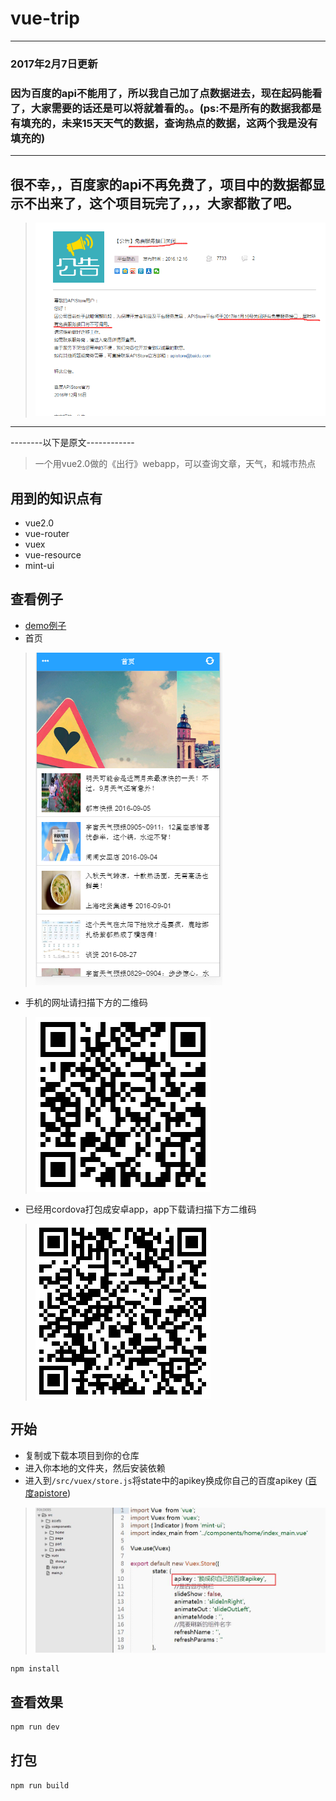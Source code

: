 # vue-trip

* * *
### 2017年2月7日更新
### 因为百度的api不能用了，所以我自己加了点数据进去，现在起码能看了，大家需要的话还是可以将就着看的。。(ps:不是所有的数据我都是有填充的，未来15天天气的数据，查询热点的数据，这两个我是没有填充的)
* * *

## 很不幸，，百度家的api不再免费了，项目中的数据都显示不出来了，这个项目玩完了，，，大家都散了吧。
> ![不幸](./demo/liumang.png)

* * *

--------以下是原文------------

> 一个用vue2.0做的《出行》webapp，可以查询文章，天气，和城市热点


## 用到的知识点有
- vue2.0
- vue-router
- vuex
- vue-resource
- mint-ui

## 查看例子

- [demo例子](http://vue-trip.wenye123.com//#/)
- 首页
> ![首页](./demo/home.png)

- 手机的网址请扫描下方的二维码
> ![手机网址](./demo/phone.png)

- 已经用cordova打包成安卓app，app下载请扫描下方二维码
> ![手机网址](./demo/phone_apk.png)


## 开始

- 复制或下载本项目到你的仓库
- 进入你本地的文件夹，然后安装依赖
- 进入到`/src/vuex/store.js`将state中的apikey换成你自己的百度apikey ([百度apistore](http://apistore.baidu.com/))
> ![apikey修改](./demo/apikey.jpg)

``` javascript
npm install
```

## 查看效果
``` javascript
npm run dev

```

## 打包

``` javascript
npm run build

```